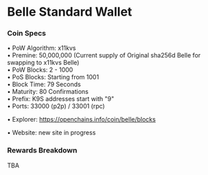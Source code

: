 
Belle Standard Wallet
=====================================

### Coin Specs

• PoW Algorithm: x11kvs  
• Premine: 50,000,000 (Current supply of Original sha256d Belle for swapping to x11kvs Belle)  
• PoW Blocks: 2 - 1000  
• PoS Blocks: Starting from 1001  
• Block Time: 79 Seconds    
• Maturity: 80 Confirmations  
• Prefix: K9S addresses start with "9"  
• Ports: 33000 (p2p) / 33001 (rpc)

• Explorer: https://openchains.info/coin/belle/blocks

• Website: new site in progress

### Rewards Breakdown
TBA
